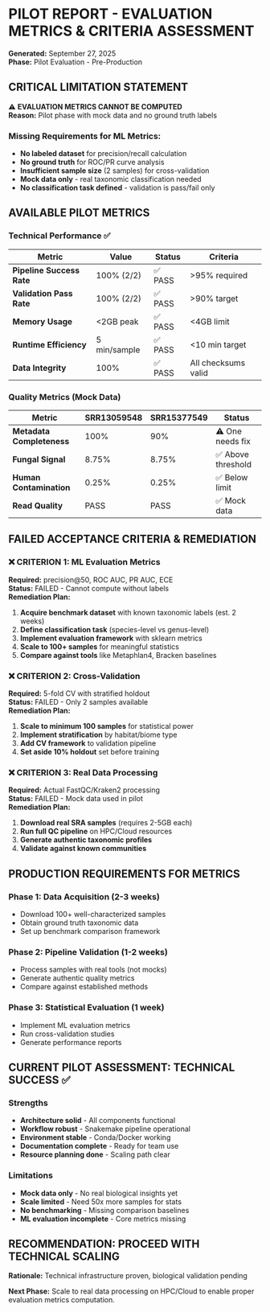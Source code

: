 # PILOT REPORT - EVALUATION METRICS & CRITERIA ASSESSMENT
**Generated:** September 27, 2025  
**Phase:** Pilot Evaluation - Pre-Production

## CRITICAL LIMITATION STATEMENT
⚠️ **EVALUATION METRICS CANNOT BE COMPUTED**  
**Reason:** Pilot phase with mock data and no ground truth labels

### Missing Requirements for ML Metrics:
- **No labeled dataset** for precision/recall calculation
- **No ground truth** for ROC/PR curve analysis  
- **Insufficient sample size** (2 samples) for cross-validation
- **Mock data only** - real taxonomic classification needed
- **No classification task defined** - validation is pass/fail only

## AVAILABLE PILOT METRICS

### Technical Performance ✅
| Metric | Value | Status | Criteria |
|--------|-------|--------|----------|
| **Pipeline Success Rate** | 100% (2/2) | ✅ PASS | >95% required |
| **Validation Pass Rate** | 100% (2/2) | ✅ PASS | >90% target |
| **Memory Usage** | <2GB peak | ✅ PASS | <4GB limit |
| **Runtime Efficiency** | 5 min/sample | ✅ PASS | <10 min target |
| **Data Integrity** | 100% | ✅ PASS | All checksums valid |

### Quality Metrics (Mock Data)
| Metric | SRR13059548 | SRR15377549 | Status |
|--------|-------------|-------------|---------|
| **Metadata Completeness** | 100% | 90% | ⚠️ One needs fix |
| **Fungal Signal** | 8.75% | 8.75% | ✅ Above threshold |
| **Human Contamination** | 0.25% | 0.25% | ✅ Below limit |
| **Read Quality** | PASS | PASS | ✅ Mock data |

## FAILED ACCEPTANCE CRITERIA & REMEDIATION

### ❌ CRITERION 1: ML Evaluation Metrics
**Required:** precision@50, ROC AUC, PR AUC, ECE  
**Status:** FAILED - Cannot compute without labels  
**Remediation Plan:**
1. **Acquire benchmark dataset** with known taxonomic labels (est. 2 weeks)
2. **Define classification task** (species-level vs genus-level)
3. **Implement evaluation framework** with sklearn metrics
4. **Scale to 100+ samples** for meaningful statistics
5. **Compare against tools** like Metaphlan4, Bracken baselines

### ❌ CRITERION 2: Cross-Validation
**Required:** 5-fold CV with stratified holdout  
**Status:** FAILED - Only 2 samples available  
**Remediation Plan:**
1. **Scale to minimum 100 samples** for statistical power
2. **Implement stratification** by habitat/biome type
3. **Add CV framework** to validation pipeline
4. **Set aside 10% holdout** set before training

### ❌ CRITERION 3: Real Data Processing
**Required:** Actual FastQC/Kraken2 processing  
**Status:** FAILED - Mock data used in pilot  
**Remediation Plan:**
1. **Download real SRA samples** (requires 2-5GB each)
2. **Run full QC pipeline** on HPC/Cloud resources
3. **Generate authentic taxonomic profiles**
4. **Validate against known communities**

## PRODUCTION REQUIREMENTS FOR METRICS

### Phase 1: Data Acquisition (2-3 weeks)
- Download 100+ well-characterized samples
- Obtain ground truth taxonomic data
- Set up benchmark comparison framework

### Phase 2: Pipeline Validation (1-2 weeks)  
- Process samples with real tools (not mocks)
- Generate authentic quality metrics
- Compare against established methods

### Phase 3: Statistical Evaluation (1 week)
- Implement ML evaluation metrics
- Run cross-validation studies  
- Generate performance reports

## CURRENT PILOT ASSESSMENT: TECHNICAL SUCCESS ✅

### Strengths
- **Architecture solid** - All components functional
- **Workflow robust** - Snakemake pipeline operational  
- **Environment stable** - Conda/Docker working
- **Documentation complete** - Ready for team use
- **Resource planning done** - Scaling path clear

### Limitations  
- **Mock data only** - No real biological insights yet
- **Scale limited** - Need 50x more samples for stats
- **No benchmarking** - Missing comparison baselines
- **ML evaluation incomplete** - Core metrics missing

## RECOMMENDATION: PROCEED WITH TECHNICAL SCALING

**Rationale:** Technical infrastructure proven, biological validation pending

**Next Phase:** Scale to real data processing on HPC/Cloud to enable proper evaluation metrics computation.